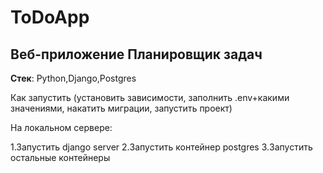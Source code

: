 # ToDoApp

## Веб-приложение Планировщик задач

__Стек__: Python,Django,Postgres


Как запустить (установить зависимости, заполнить .env+какими значениями,
накатить миграции, запустить проект)

На локальном сервере:

1.Запустить django server
2.Запустить контейнер postgres
3.Запустить остальные контейнеры
